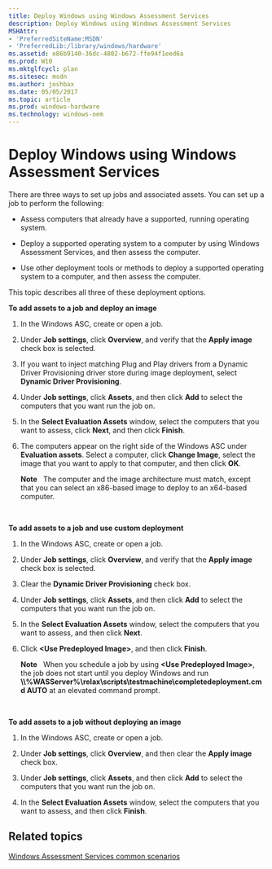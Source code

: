 ```yaml
---
title: Deploy Windows using Windows Assessment Services
description: Deploy Windows using Windows Assessment Services
MSHAttr:
- 'PreferredSiteName:MSDN'
- 'PreferredLib:/library/windows/hardware'
ms.assetid: e86b9140-36dc-4802-b672-ffe94f1eed6a
ms.prod: W10
ms.mktglfcycl: plan
ms.sitesec: msdn
ms.author: joshbax
ms.date: 05/05/2017
ms.topic: article
ms.prod: windows-hardware
ms.technology: windows-oem
---
```


# Deploy Windows using Windows Assessment Services


There are three ways to set up jobs and associated assets. You can set up a job to perform the following:

-   Assess computers that already have a supported, running operating system.

-   Deploy a supported operating system to a computer by using Windows Assessment Services, and then assess the computer.

-   Use other deployment tools or methods to deploy a supported operating system to a computer, and then assess the computer.

This topic describes all three of these deployment options.

**To add assets to a job and deploy an image**

1.  In the Windows ASC, create or open a job.

2.  Under **Job settings**, click **Overview**, and verify that the **Apply image** check box is selected.

3.  If you want to inject matching Plug and Play drivers from a Dynamic Driver Provisioning driver store during image deployment, select **Dynamic Driver Provisioning**.

4.  Under **Job settings**, click **Assets**, and then click **Add** to select the computers that you want run the job on.

5.  In the **Select Evaluation Assets** window, select the computers that you want to assess, click **Next**, and then click **Finish**.

6.  The computers appear on the right side of the Windows ASC under **Evaluation assets**. Select a computer, click **Change Image**, select the image that you want to apply to that computer, and then click **OK**.

    **Note**  
    The computer and the image architecture must match, except that you can select an x86-based image to deploy to an x64-based computer.

     

**To add assets to a job and use custom deployment**

1.  In the Windows ASC, create or open a job.

2.  Under **Job settings**, click **Overview**, and verify that the **Apply image** check box is selected.

3.  Clear the **Dynamic Driver Provisioning** check box.

4.  Under **Job settings**, click **Assets**, and then click **Add** to select the computers that you want run the job on.

5.  In the **Select Evaluation Assets** window, select the computers that you want to assess, and then click **Next**.

6.  Click **&lt;Use Predeployed Image&gt;**, and then click **Finish**.

    **Note**  
    When you schedule a job by using **&lt;Use Predeployed Image&gt;**, the job does not start until you deploy Windows and run **\\\\%WASServer%\\relax\\scripts\\testmachine\\completedeployment.cmd AUTO** at an elevated command prompt.

     

**To add assets to a job without deploying an image**

1.  In the Windows ASC, create or open a job.

2.  Under **Job settings**, click **Overview**, and then clear the **Apply image** check box.

3.  Under **Job settings**, click **Assets**, and then click **Add** to select the computers that you want run the job on.

4.  In the **Select Evaluation Assets** window, select the computers that you want to assess, and then click **Finish**.

## Related topics


[Windows Assessment Services common scenarios](windows-assessment-services-how-to-topics--wastechref.md)

 

 







